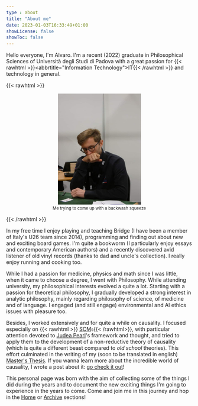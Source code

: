 ```yaml
---
type : about
title: "About me"
date: 2023-01-03T16:33:49+01:00
showLicense: false
showToc: false
---
```


Hello everyone, I'm Alvaro. I'm a recent (2022) graduate in Philosophical Sciences of Università
degli Studi di Padova with a great passion for {{< rawhtml >}}<abbrtitle="Information Technology">IT</abbr>{{< /rawhtml >}}
and technology in general.

{{< rawhtml >}} <figure style="text-align:center;"> <img src="alvaro.jpg" alt="myself" height=300px> <figcaption style="font-size:80%;">Me trying to come up with a backwash squeeze</figcaption></figure>{{< /rawhtml >}}

In my free time I enjoy playing and teaching Bridge (I have been a member of Italy's U26 team since 2014), programming and finding out about new and exciting board games. I'm quite a bookworm (I particularly enjoy
essays and contemporary American authors) and a recently discovered avid listener of old vinyl records (thanks to dad and uncle's collection). I really enjoy running and cooking too.

While I had a passion for medicine, physics and math since I was little, when it came to choose a degree,
I went with Philosophy. While attending university, my philosophical interests evolved a quite a lot. Starting
with a passion for theoretical philosophy, I gradually developed a strong
interest in analytic
philosophy, mainly regarding philosophy of science, of medicine and of
language. I engaged (and still engage) environmental and AI ethics issues with pleasure too.

Besides, I worked extensively
and for quite a while on causality. I focused especially on 
{{< rawhtml >}} <abbr 
 title="Structural Causal Model">SCM</abbr><small>s</small>{{< /rawhtml>}},
  with particular attention devoted to [Judea Pearl](https//:en.wikipedia.org/wiki/Judea_Pearl)'s framework
  and thought,
  and tried to apply them to the development of a non-reductive theory
  of causality (which is quite a different beast compared to
  _old school_ theories). This effort culminated in the writing of my (soon to be translated in english)
  [Master's Thesis](ModelliCausali.pdf). If you wanna learn more about the
  incredible world of causality, I wrote a post about it: [go check it out](/posts/causality)!

This personal page was born with the aim of collecting some of the things I did during the years and to document the new exciting things I'm going to experience in the years to come. Come and join me in this journey and hop in the [Home](/) or [Archive](/archives) sections!
